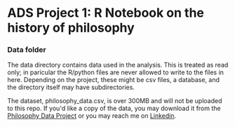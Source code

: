 # ADS Project 1:  R Notebook on the history of philosophy

### Data folder

The data directory contains data used in the analysis. This is treated as read only; in paricular the R/python files are never allowed to write to the files in here. Depending on the project, these might be csv files, a database, and the directory itself may have subdirectories.

The dataset, philosophy_data.csv, is over 300MB and will not be uploaded to this repo. If you'd like a copy of the data, you may download it from the [Philosophy Data Project](http://philosophydata.com/index.html) or you may reach me on [Linkedin](https://www.linkedin.com/in/lokemarcus/).
